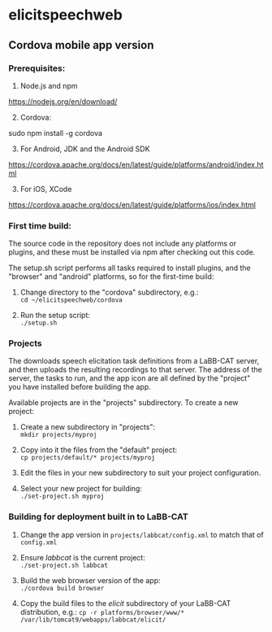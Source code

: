 # elicitspeechweb
## Cordova mobile app version

### Prerequisites:

1. Node.js and npm

 https://nodejs.org/en/download/
 
2. Cordova:

 sudo npm install -g cordova
 
3. For Android, JDK and the Android SDK

 https://cordova.apache.org/docs/en/latest/guide/platforms/android/index.html
 
3. For iOS, XCode

 https://cordova.apache.org/docs/en/latest/guide/platforms/ios/index.html

### First time build:

The source code in the repository does not include any platforms or
plugins, and these must be installed via npm after checking out this
code.

The setup.sh script performs all tasks required to install plugins,
and the "browser" and "android" platforms, so for the first-time
build:

1. Change directory to the "cordova" subdirectory, e.g.:  
`cd ~/elicitspeechweb/cordova`

2. Run the setup script:  
`./setup.sh`

### Projects

The downloads speech elicitation task definitions from a LaBB-CAT
server, and then uploads the resulting recordings to that server. The
address of the server, the tasks to run, and the app icon are all
defined by the "project" you have installed before building the app.

Available projects are in the "projects" subdirectory. To create a new
project:

1. Create a new subdirectory in "projects":  
`mkdir projects/myproj`

2. Copy into it the files from the "default" project:  
`cp projects/default/* projects/myproj`

3. Edit the files in your new subdirectory to suit your project
configuration.

4. Select your new project for building:  
`./set-project.sh myproj`


### Building for deployment built in to LaBB-CAT

1. Change the app version in `projects/labbcat/config.xml` to match that of `config.xml`

2. Ensure *labbcat* is the current project:  
`./set-project.sh labbcat`

3. Build the web browser version of the app:  
`./cordova build browser`

4. Copy the build files to the *elicit* subdirectory of your LaBB-CAT distribution, e.g.:
`cp -r platforms/browser/www/* /var/lib/tomcat9/webapps/labbcat/elicit/`